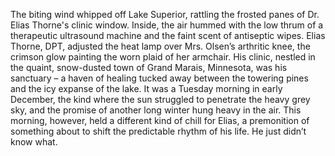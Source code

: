 The biting wind whipped off Lake Superior, rattling the frosted panes of Dr. Elias Thorne's clinic window.  Inside, the air hummed with the low thrum of a therapeutic ultrasound machine and the faint scent of antiseptic wipes. Elias Thorne, DPT, adjusted the heat lamp over Mrs. Olsen’s arthritic knee, the crimson glow painting the worn plaid of her armchair. His clinic, nestled in the quaint, snow-dusted town of Grand Marais, Minnesota, was his sanctuary – a haven of healing tucked away between the towering pines and the icy expanse of the lake.  It was a Tuesday morning in early December, the kind where the sun struggled to penetrate the heavy grey sky, and the promise of another long winter hung heavy in the air. This morning, however, held a different kind of chill for Elias, a premonition of something about to shift the predictable rhythm of his life.  He just didn’t know what.
